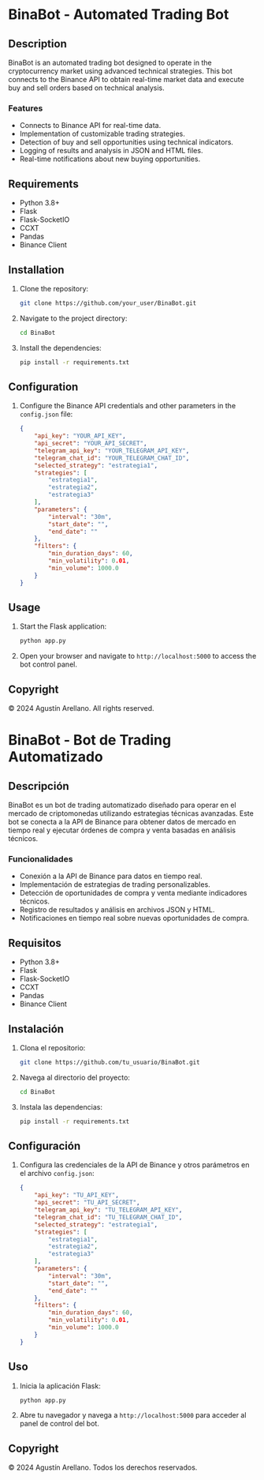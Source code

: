 # BinaBot - Automated Trading Bot

## Description
BinaBot is an automated trading bot designed to operate in the cryptocurrency market using advanced technical strategies. This bot connects to the Binance API to obtain real-time market data and execute buy and sell orders based on technical analysis.

### Features
- Connects to Binance API for real-time data.
- Implementation of customizable trading strategies.
- Detection of buy and sell opportunities using technical indicators.
- Logging of results and analysis in JSON and HTML files.
- Real-time notifications about new buying opportunities.

## Requirements
- Python 3.8+
- Flask
- Flask-SocketIO
- CCXT
- Pandas
- Binance Client

## Installation
1. Clone the repository:
    ```sh
    git clone https://github.com/your_user/BinaBot.git
    ```
2. Navigate to the project directory:
    ```sh
    cd BinaBot
    ```
3. Install the dependencies:
    ```sh
    pip install -r requirements.txt
    ```

## Configuration
1. Configure the Binance API credentials and other parameters in the `config.json` file:
    ```json
    {
        "api_key": "YOUR_API_KEY",
        "api_secret": "YOUR_API_SECRET",
        "telegram_api_key": "YOUR_TELEGRAM_API_KEY",
        "telegram_chat_id": "YOUR_TELEGRAM_CHAT_ID",
        "selected_strategy": "estrategia1",
        "strategies": [
            "estrategia1",
            "estrategia2",
            "estrategia3"
        ],
        "parameters": {
            "interval": "30m",
            "start_date": "",
            "end_date": ""
        },
        "filters": {
            "min_duration_days": 60,
            "min_volatility": 0.01,
            "min_volume": 1000.0
        }
    }
    ```

## Usage
1. Start the Flask application:
    ```sh
    python app.py
    ```
2. Open your browser and navigate to `http://localhost:5000` to access the bot control panel.

## Copyright
© 2024 Agustín Arellano. All rights reserved.


# BinaBot - Bot de Trading Automatizado

## Descripción
BinaBot es un bot de trading automatizado diseñado para operar en el mercado de criptomonedas utilizando estrategias técnicas avanzadas. Este bot se conecta a la API de Binance para obtener datos de mercado en tiempo real y ejecutar órdenes de compra y venta basadas en análisis técnicos.

### Funcionalidades
- Conexión a la API de Binance para datos en tiempo real.
- Implementación de estrategias de trading personalizables.
- Detección de oportunidades de compra y venta mediante indicadores técnicos.
- Registro de resultados y análisis en archivos JSON y HTML.
- Notificaciones en tiempo real sobre nuevas oportunidades de compra.

## Requisitos
- Python 3.8+
- Flask
- Flask-SocketIO
- CCXT
- Pandas
- Binance Client

## Instalación
1. Clona el repositorio:
    ```sh
    git clone https://github.com/tu_usuario/BinaBot.git
    ```
2. Navega al directorio del proyecto:
    ```sh
    cd BinaBot
    ```
3. Instala las dependencias:
    ```sh
    pip install -r requirements.txt
    ```

## Configuración
1. Configura las credenciales de la API de Binance y otros parámetros en el archivo `config.json`:
    ```json
    {
        "api_key": "TU_API_KEY",
        "api_secret": "TU_API_SECRET",
        "telegram_api_key": "TU_TELEGRAM_API_KEY",
        "telegram_chat_id": "TU_TELEGRAM_CHAT_ID",
        "selected_strategy": "estrategia1",
        "strategies": [
            "estrategia1",
            "estrategia2",
            "estrategia3"
        ],
        "parameters": {
            "interval": "30m",
            "start_date": "",
            "end_date": ""
        },
        "filters": {
            "min_duration_days": 60,
            "min_volatility": 0.01,
            "min_volume": 1000.0
        }
    }
    ```

## Uso
1. Inicia la aplicación Flask:
    ```sh
    python app.py
    ```
2. Abre tu navegador y navega a `http://localhost:5000` para acceder al panel de control del bot.

## Copyright
© 2024 Agustín Arellano. Todos los derechos reservados.

